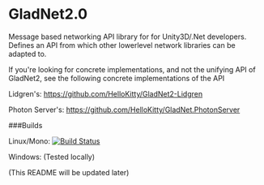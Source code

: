 # GladNet2.0

Message based networking API library for for Unity3D/.Net developers. Defines an API from which other lowerlevel network libraries can be adapted to.

If you're looking for concrete implementations, and not the unifying API of GladNet2, see the following concrete implementations of the API

Lidgren's: https://github.com/HelloKitty/GladNet2-Lidgren

Photon Server's: https://github.com/HelloKitty/GladNet.PhotonServer

###Builds

Linux/Mono: [![Build Status](https://travis-ci.org/HelloKitty/GladNet2.0.svg)](https://travis-ci.org/HelloKitty/GladNet2.0)

Windows: (Tested locally)

(This README will be updated later)
